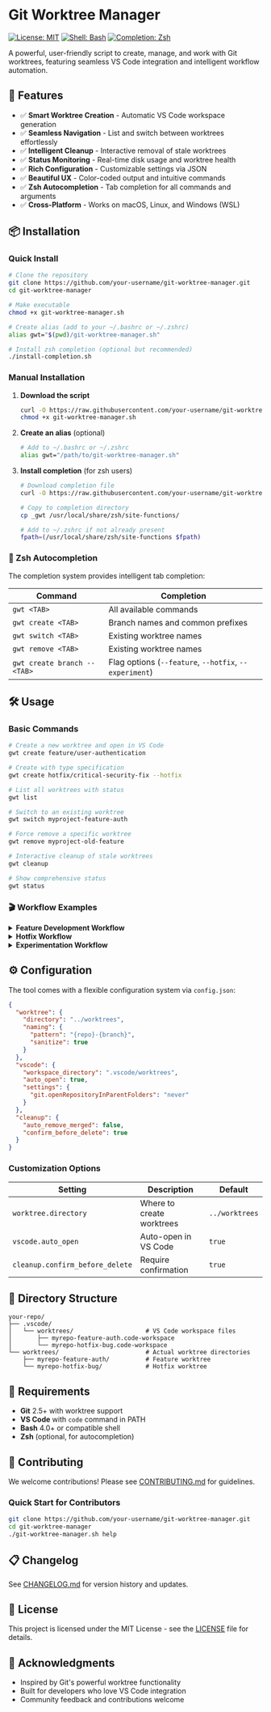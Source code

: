 # Git Worktree Manager

[![License: MIT](https://img.shields.io/badge/License-MIT-yellow.svg)](https://opensource.org/licenses/MIT)
[![Shell: Bash](https://img.shields.io/badge/Shell-Bash-green.svg)](https://www.gnu.org/software/bash/)
[![Completion: Zsh](https://img.shields.io/badge/Completion-Zsh-blue.svg)](https://www.zsh.org/)

A powerful, user-friendly script to create, manage, and work with Git worktrees, featuring seamless VS Code integration and intelligent workflow automation.

## 🚀 Features

- ✅ **Smart Worktree Creation** - Automatic VS Code workspace generation
- ✅ **Seamless Navigation** - List and switch between worktrees effortlessly  
- ✅ **Intelligent Cleanup** - Interactive removal of stale worktrees
- ✅ **Status Monitoring** - Real-time disk usage and worktree health
- ✅ **Rich Configuration** - Customizable settings via JSON
- ✅ **Beautiful UX** - Color-coded output and intuitive commands
- ✅ **Zsh Autocompletion** - Tab completion for all commands and arguments
- ✅ **Cross-Platform** - Works on macOS, Linux, and Windows (WSL)

## 📦 Installation

### Quick Install

```bash
# Clone the repository
git clone https://github.com/your-username/git-worktree-manager.git
cd git-worktree-manager

# Make executable
chmod +x git-worktree-manager.sh

# Create alias (add to your ~/.bashrc or ~/.zshrc)
alias gwt="$(pwd)/git-worktree-manager.sh"

# Install zsh completion (optional but recommended)
./install-completion.sh
```

### Manual Installation

1. **Download the script**
   ```bash
   curl -O https://raw.githubusercontent.com/your-username/git-worktree-manager/main/git-worktree-manager.sh
   chmod +x git-worktree-manager.sh
   ```

2. **Create an alias** (optional)
   ```bash
   # Add to ~/.bashrc or ~/.zshrc
   alias gwt="/path/to/git-worktree-manager.sh"
   ```

3. **Install completion** (for zsh users)
   ```bash
   # Download completion file
   curl -O https://raw.githubusercontent.com/your-username/git-worktree-manager/main/_gwt
   
   # Copy to completion directory
   cp _gwt /usr/local/share/zsh/site-functions/
   
   # Add to ~/.zshrc if not already present
   fpath=(/usr/local/share/zsh/site-functions $fpath)
   ```

### 🎯 Zsh Autocompletion

The completion system provides intelligent tab completion:

| Command | Completion |
|---------|------------|
| `gwt <TAB>` | All available commands |
| `gwt create <TAB>` | Branch names and common prefixes |
| `gwt switch <TAB>` | Existing worktree names |
| `gwt remove <TAB>` | Existing worktree names |
| `gwt create branch --<TAB>` | Flag options (`--feature`, `--hotfix`, `--experiment`) |

## 🛠️ Usage

### Basic Commands

```bash
# Create a new worktree and open in VS Code
gwt create feature/user-authentication

# Create with type specification  
gwt create hotfix/critical-security-fix --hotfix

# List all worktrees with status
gwt list

# Switch to an existing worktree
gwt switch myproject-feature-auth

# Force remove a specific worktree
gwt remove myproject-old-feature

# Interactive cleanup of stale worktrees
gwt cleanup

# Show comprehensive status
gwt status
```

### 🎬 Workflow Examples

<details>
<summary><strong>Feature Development Workflow</strong></summary>

```bash
# Start new feature
gwt create feature/payment-integration --feature
# ✅ Creates worktree at ../worktrees/myproject-feature-payment-integration
# ✅ Opens VS Code with dedicated workspace
# ✅ You're now working in isolated environment

# Work on your feature...
git add . && git commit -m "Add payment gateway integration"

# Switch back to main for quick hotfix
gwt switch myproject-main

# Switch back to continue feature work  
gwt switch myproject-feature-payment-integration

# When feature is complete and merged
gwt cleanup
# ✅ Interactively removes merged worktrees
```

</details>

<details>
<summary><strong>Hotfix Workflow</strong></summary>

```bash
# Urgent production fix needed
gwt create hotfix/security-patch --hotfix
# ✅ Immediately isolated environment for critical fix

# Apply fix and test
git add . && git commit -m "Fix security vulnerability"

# Deploy fix, then cleanup
gwt remove myproject-hotfix-security-patch
# ✅ Clean removal with branch deletion option
```

</details>

<details>
<summary><strong>Experimentation Workflow</strong></summary>

```bash
# Try out new approach
gwt create experiment/new-architecture --experiment

# Experiment freely...
# If experiment succeeds, merge it
# If not, simply remove it
gwt remove myproject-experiment-new-architecture
# ✅ No impact on main codebase
```

</details>

## ⚙️ Configuration

The tool comes with a flexible configuration system via `config.json`:

```json
{
  "worktree": {
    "directory": "../worktrees",
    "naming": {
      "pattern": "{repo}-{branch}",
      "sanitize": true
    }
  },
  "vscode": {
    "workspace_directory": ".vscode/worktrees",
    "auto_open": true,
    "settings": {
      "git.openRepositoryInParentFolders": "never"
    }
  },
  "cleanup": {
    "auto_remove_merged": false,
    "confirm_before_delete": true
  }
}
```

### Customization Options

| Setting | Description | Default |
|---------|-------------|---------|
| `worktree.directory` | Where to create worktrees | `../worktrees` |
| `vscode.auto_open` | Auto-open in VS Code | `true` |
| `cleanup.confirm_before_delete` | Require confirmation | `true` |

## 📁 Directory Structure

```
your-repo/
├── .vscode/
│   └── worktrees/                    # VS Code workspace files
│       ├── myrepo-feature-auth.code-workspace
│       └── myrepo-hotfix-bug.code-workspace
└── worktrees/                        # Actual worktree directories
    ├── myrepo-feature-auth/          # Feature worktree
    └── myrepo-hotfix-bug/            # Hotfix worktree
```

## 🧰 Requirements

- **Git** 2.5+ with worktree support
- **VS Code** with `code` command in PATH
- **Bash** 4.0+ or compatible shell
- **Zsh** (optional, for autocompletion)

## 🤝 Contributing

We welcome contributions! Please see [CONTRIBUTING.md](CONTRIBUTING.md) for guidelines.

### Quick Start for Contributors

```bash
git clone https://github.com/your-username/git-worktree-manager.git
cd git-worktree-manager
./git-worktree-manager.sh help
```

## 📋 Changelog

See [CHANGELOG.md](CHANGELOG.md) for version history and updates.

## 📄 License

This project is licensed under the MIT License - see the [LICENSE](LICENSE) file for details.

## 🙏 Acknowledgments

- Inspired by Git's powerful worktree functionality
- Built for developers who love VS Code integration
- Community feedback and contributions welcome